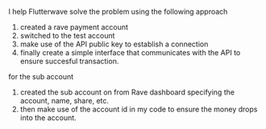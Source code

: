 I help Flutterwave solve the problem using the following approach
1. created a rave payment account 
2. switched to the test account 
3. make use of the API public key to establish a connection
4. finally create a simple interface that communicates with the API to ensure succesful transaction.

for the sub account 
1. created the sub account on from Rave dashboard specifying the account, name, share, etc.
2. then make use of the account id in my code to ensure the money drops into the account.